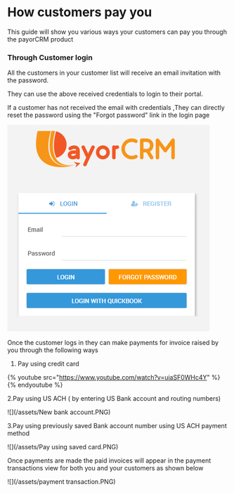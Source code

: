 # How customers pay you

This guide will show you various ways your customers can pay you through the payorCRM product

### Through Customer login

All the customers in your customer list will receive an email invitation with the password.

They can use the above received credentials to login to their portal.

If a customer has not received the email with credentials ,They can directly reset the password using the "Forgot password" link in the login page

![](/assets/loginscreen.PNG)

Once the customer logs in they can make payments for invoice raised by you through the following ways

1. Pay using credit card

{% youtube src="https://www.youtube.com/watch?v=uiaSF0WHc4Y" %}{% endyoutube %}

2.Pay using US ACH \( by entering US Bank account and routing numbers\)

![](/assets/New bank account.PNG)

3.Pay using previously saved Bank account number using US ACH payment method

![](/assets/Pay using saved card.PNG)

Once payments are made the paid invoices will appear in the payment transactions view for both you and your customers as shown below

![](/assets/payment transaction.PNG)


